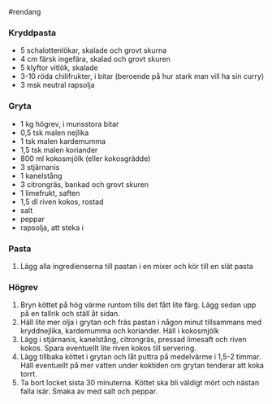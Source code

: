 #rendang

### Kryddpasta

- 5 schalottenlökar, skalade och grovt skurna
- 4 cm färsk ingefära, skalad och grovt skuren
- 5 klyftor vitlök, skalade
- 3-10 röda chilifrukter, i bitar (beroende på hur stark man vill ha sin curry)
- 3 msk neutral rapsolja

### Gryta

- 1 kg högrev, i munsstora bitar
- 0,5 tsk malen nejlika
- 1 tsk malen kardemumma
- 1,5 tsk malen koriander
- 800 ml kokosmjölk (eller kokosgrädde)
- 3 stjärnanis
- 1 kanelstång
- 3 citrongräs, bankad och grovt skuren
- 1 limefrukt, saften
- 1,5 dl riven kokos, rostad
- salt
- peppar
- rapsolja, att steka i

### Pasta

1. Lägg alla ingredienserna till pastan i en mixer och kör till en slät pasta

### Högrev

1. Bryn köttet på hög värme runtom tills det fått lite färg. Lägg sedan upp på en tallrik och ställ åt sidan.
2. Häll lite mer olja i grytan och fräs pastan i någon minut tillsammans med
kryddnejlika, kardemumma och koriander. Häll i kokosmjölk
3. Lägg i stjärnanis, kanelstång, citrongräs, pressad limesaft och riven kokos. Spara eventuellt lite riven kokos till servering.
4. Lägg tillbaka köttet i grytan och låt puttra på medelvärme i 1,5-2 timmar.
Häll eventuellt på mer vatten under koktiden om grytan tenderar att koka torrt.
5. Ta bort locket sista 30 minuterna. Köttet ska bli väldigt mört och nästan falla isär. Smaka av med salt och peppar.
